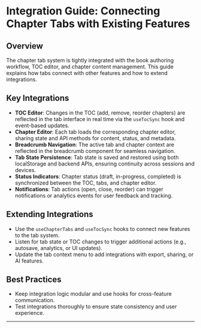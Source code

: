 # Integration Guide: Connecting Chapter Tabs with Existing Features

## Overview
The chapter tab system is tightly integrated with the book authoring workflow, TOC editor, and chapter content management. This guide explains how tabs connect with other features and how to extend integrations.

## Key Integrations
- **TOC Editor**: Changes in the TOC (add, remove, reorder chapters) are reflected in the tab interface in real time via the `useTocSync` hook and event-based updates.
- **Chapter Editor**: Each tab loads the corresponding chapter editor, sharing state and API methods for content, status, and metadata.
- **Breadcrumb Navigation**: The active tab and chapter context are reflected in the breadcrumb component for seamless navigation.
- **Tab State Persistence**: Tab state is saved and restored using both localStorage and backend APIs, ensuring continuity across sessions and devices.
- **Status Indicators**: Chapter status (draft, in-progress, completed) is synchronized between the TOC, tabs, and chapter editor.
- **Notifications**: Tab actions (open, close, reorder) can trigger notifications or analytics events for user feedback and tracking.

## Extending Integrations
- Use the `useChapterTabs` and `useTocSync` hooks to connect new features to the tab system.
- Listen for tab state or TOC changes to trigger additional actions (e.g., autosave, analytics, or UI updates).
- Update the tab context menu to add integrations with export, sharing, or AI features.

## Best Practices
- Keep integration logic modular and use hooks for cross-feature communication.
- Test integrations thoroughly to ensure state consistency and user experience.

---
